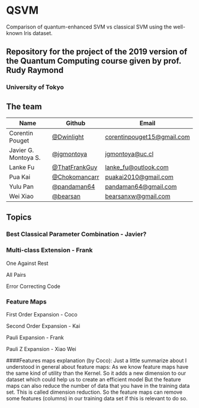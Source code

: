 # QSVM

Comparison of quantum-enhanced SVM vs classical SVM using the well-known Iris dataset.

## Repository for the project of the 2019 version of the Quantum Computing course given by prof. Rudy Raymond

### University of Tokyo

## The team

Name | Github | Email
-----|--------|-------
Corentin Pouget | [@Dwinlight](https://github.com/Dwinlight) | corentinpouget15@gmail.com
Javier G. Montoya S. | [@jgmontoya](https://github.com/jgmontoya) | jgmontoya@uc.cl
Lanke Fu | [@ThatFrankGuy](https://github.com/ThatFrankGuy) | lanke_fu@outlook.com
Pua Kai | [@Chokomancarr](https://github.com/Chokomancarr) | puakai2010@gmail.com
Yulu Pan | [@pandaman64](https://github.com/pandaman64) | pandaman64@gmail.com
Wei Xiao | [@bearsan](https://github.com/bearsan) | bearsanxw@gmail.com

## Topics

### Best Classical Parameter Combination - Javier?

### Multi-class Extension - Frank
One Against Rest

All Pairs

Error Correcting Code


### Feature Maps
First Order Expansion - Coco

Second Order Expansion - Kai

Pauli Expansion - Frank

Pauli Z Expansion - Xiao Wei




####Features maps explanation (by Coco): 
Just a little summarize about I understood in general about feature maps:
As we know feature maps have the same kind of utility than the Kernel. So it adds a new dimension to our dataset which could help us to create an efficient model
But the feature maps can also reduce the number of data that you have in the training data set. This is called dimension reduction. 
So the feature maps can remove some features (columns) in our training data set if this is relevant to do so. 

